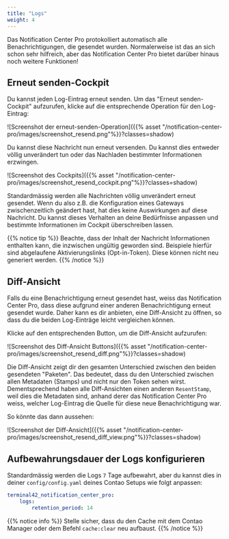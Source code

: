 ```yaml
---
title: "Logs"
weight: 4
---
```


Das Notification Center Pro protokolliert automatisch alle Benachrichtigungen, die gesendet wurden. Normalerweise ist das
an sich schon sehr hilfreich, aber das Notification Center Pro bietet darüber hinaus noch weitere Funktionen!

## Erneut senden-Cockpit

Du kannst jeden Log-Eintrag erneut senden. Um das "Erneut senden-Cockpit" aufzurufen, klicke auf die entsprechende Operation für den Log-Eintrag:

![Screenshot der erneut-senden-Operation]({{% asset "/notification-center-pro/images/screenshot_resend.png"%}}?classes=shadow)

Du kannst diese Nachricht nun erneut versenden. Du kannst dies entweder völlig unverändert tun oder das Nachladen bestimmter Informationen erzwingen.

![Screenshot des Cockpits]({{% asset "/notification-center-pro/images/screenshot_resend_cockpit.png"%}}?classes=shadow)

Standardmässig werden alle Nachrichten völlig unverändert erneut gesendet. Wenn du also z.B. die Konfiguration eines Gateways zwischenzeitlich geändert hast, hat dies keine Auswirkungen auf diese Nachricht. Du kannst dieses Verhalten an deine Bedürfnisse anpassen und bestimmte Informationen im Cockpit überschreiben lassen.

{{% notice tip %}}
Beachte, dass der Inhalt der Nachricht Informationen enthalten kann, die inzwischen ungültig geworden sind. Beispiele hierfür sind abgelaufene Aktivierungslinks (Opt-in-Token). Diese können nicht neu generiert werden.
{{% /notice %}}

## Diff-Ansicht

Falls du eine Benachrichtigung erneut gesendet hast, weiss das Notification Center Pro, dass diese aufgrund einer anderen Benachrichtigung erneut gesendet wurde. Daher kann es dir anbieten, eine Diff-Ansicht zu öffnen, so dass du die beiden Log-Einträge leicht vergleichen können.

Klicke auf den entsprechenden Button, um die Diff-Ansicht aufzurufen:

![Screenshot des Diff-Ansicht Buttons]({{% asset "/notification-center-pro/images/screenshot_resend_diff.png"%}}?classes=shadow)

Die Diff-Ansicht zeigt dir den gesamten Unterschied zwischen den beiden gesendeten "Paketen". Das bedeutet, dass du den Unterschied zwischen allen Metadaten (Stamps) und nicht nur den Token sehen wirst. Dementsprechend haben alle Diff-Ansichten einen anderen `ResentStamp`, weil dies die Metadaten sind, anhand derer das Notification Center Pro weiss, welcher Log-Eintrag die Quelle für diese neue Benachrichtigung war.

So könnte das dann aussehen: 

![Screenshot der Diff-Ansicht]({{% asset "/notification-center-pro/images/screenshot_resend_diff_view.png"%}}?classes=shadow)

## Aufbewahrungsdauer der Logs konfigurieren

Standardmässig werden die Logs `7` Tage aufbewahrt, aber du kannst dies in deiner `config/config.yaml` deines Contao Setups wie folgt anpassen:

```yaml
terminal42_notification_center_pro:
    logs:
        retention_period: 14
```

{{% notice info %}}
Stelle sicher, dass du den Cache mit dem Contao Manager oder dem Befehl `cache:clear` neu aufbaust.
{{% /notice %}}